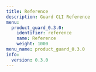 ```yaml
---
title: Reference
description: Guard CLI Reference
menu:
  product_guard_0.3.0:
    identifier: reference
    name: Reference
    weight: 1000
menu_name: product_guard_0.3.0
info:
  version: 0.3.0
---
```


